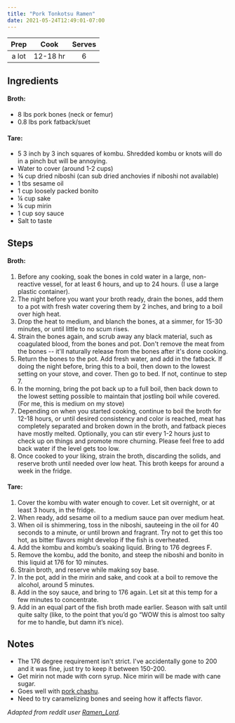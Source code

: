 ```yaml
---
title: "Pork Tonkotsu Ramen"
date: 2021-05-24T12:49:01-07:00
---
```


| Prep | Cook | Serves |
| :----: | :----: | :----: |
| a lot | 12-18 hr | 6 |

## Ingredients

#### Broth:
- 8 lbs pork bones (neck or femur)
- 0.8 lbs pork fatback/suet

#### Tare:
- 5 3 inch by 3 inch squares of kombu. Shredded kombu or knots will do in a pinch but will be annoying.
- Water to cover (around 1-2 cups)
- ¾ cup dried niboshi (can sub dried anchovies if niboshi not available)
- 1 tbs sesame oil
- 1 cup loosely packed bonito
- ¼ cup sake
- ¼ cup mirin
- 1 cup soy sauce
- Salt to taste

## Steps

#### Broth:

1. Before any cooking, soak the bones in cold water in a large, non-reactive vessel, for at least 6 hours, and up to 24 hours. (I use a large plastic container).
2. The night before you want your broth ready, drain the bones, add them to a pot with fresh water covering them by 2 inches, and bring to a boil over high heat.
3. Drop the heat to medium, and blanch the bones, at a simmer, for 15-30 minutes, or until little to no scum rises.
4. Strain the bones again, and scrub away any black material, such as coagulated blood, from the bones and pot. Don't remove the meat from the bones -- it'll naturally release from the bones after it's done cooking.
5. Return the bones to the pot. Add fresh water, and add in the fatback. If doing the night before, bring this to a boil, then down to the lowest setting on your stove, and cover. Then go to bed. If not, continue to step 7.
6. In the morning, bring the pot back up to a full boil, then back down to the lowest setting possible to maintain that jostling boil while covered. (For me, this is medium on my stove)
7. Depending on when you started cooking, continue to boil the broth for 12-18 hours, or until desired consistency and color is reached, meat has completely separated and broken down in the broth, and fatback pieces have mostly melted. Optionally, you can stir every 1-2 hours just to check up on things and promote more churning. Please feel free to add back water if the level gets too low.
8. Once cooked to your liking, strain the broth, discarding the solids, and reserve broth until needed over low heat. This broth keeps for around a week in the fridge.

#### Tare:

1. Cover the kombu with water enough to cover. Let sit overnight, or at least 3 hours, in the fridge.
2. When ready, add sesame oil to a medium sauce pan over medium heat.
3. When oil is shimmering, toss in the niboshi, sauteeing in the oil for 40 seconds to a minute, or until brown and fragrant. Try not to get this too hot, as bitter flavors might develop if the fish is overheated.
4. Add the kombu and kombu’s soaking liquid. Bring to 176 degrees F.
5. Remove the kombu, add the bonito, and steep the niboshi and bonito in this liquid at 176 for 10 minutes.
6. Strain broth, and reserve while making soy base.
7. In the pot, add in the mirin and sake, and cook at a boil to remove the alcohol, around 5 minutes.
8. Add in the soy sauce, and bring to 176 again. Let sit at this temp for a few minutes to concentrate.
9. Add in an equal part of the fish broth made earlier. Season with salt until quite salty (like, to the point that you’d go “WOW this is almost too salty for me to handle, but damn it’s nice).

## Notes
- The 176 degree requirement isn't strict. I've accidentally gone to 200 and it was fine, just try to keep it between 150-200.
- Get mirin not made with corn syrup. Nice mirin will be made with cane sugar.
- Goes well with [pork chashu](/pork-chashu).
- Need to try caramelizing bones and seeing how it affects flavor.

_Adapted from reddit user [Ramen_Lord](https://www.reddit.com/r/ramen/comments/2l2eas/here_it_is_the_granddaddy_of_them_all_homemade_18/clqspvj)._
